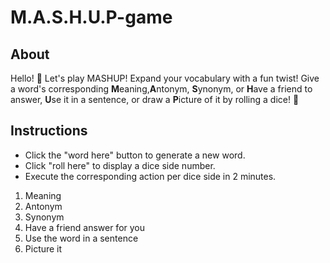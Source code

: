 # M.A.S.H.U.P-game

<h2> About </h2>

Hello! 👋 Let's play MASHUP! Expand your vocabulary with a fun twist! Give a word's corresponding <b>M</b>eaning,<b>A</b>ntonym, <b>S</b>ynonym, or <b>H</b>ave a friend to answer, <b>U</b>se it in a sentence, or draw a <b>P</b>icture of it by rolling a dice! 🎲

<h2> Instructions </h1>
<ul>
  <li> Click the "word here" button to generate a new word.</li>
  <li> Click "roll here" to display a dice side number.</li>
  <li> Execute the corresponding action per dice side in 2 minutes.</li>
</ul>

<ol>
  <li> Meaning </li>
  <li> Antonym </li>
  <li> Synonym</li>
  <li> Have a friend answer for you</li>
  <li> Use the word in a sentence</li>
  <li> Picture it</li>
  
</ol>




